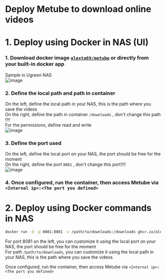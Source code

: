 # Deploy Metube to download online videos

# 1. Deploy using Docker in NAS (UI)
### 1. Download docker image [`alexta69/metube`](https://hub.docker.com/r/alexta69/metube) or directly from your built-in docker app
Sample in Ugreen NAS <br>
![image](https://github.com/guguji666666/Docker/assets/96930989/94d9d4c0-bb8f-4ca2-ad24-b2a77a691aa7)

### 2. Define the local path and path in container
On the left, define the local path in your NAS, this is the path where you save the videos <br>
On the right, define the path in container `/downloads` , don't change this path !!!! <br>
For the permissions, define read and write <br>
![image](https://github.com/guguji666666/Docker/assets/96930989/7fca66cc-c974-4304-a9ff-7bb6e307903f)

### 3. Define the port used
On the left, define the local port on your NAS, the port should be free for the moment <br>
On the right, define the port `8081` , don't change this port!!!! <br>
![image](https://github.com/guguji666666/Docker/assets/96930989/3efdb460-d78b-4304-a28b-bee2ead23ec4)

### 4. Once configured, run the container, then access Metube via `<Internal ip>:<The port you defined>`

# 2. Deploy using Docker commands in NAS
```sh
docker run -d -p 8081:8081 -v /path/to/downloads:/downloads ghcr.io/alexta69/metube
```
For port 8081 on the left, you can customize it using the local port on your NAS, the port should be free for the moment <br>
For path `/path/to/downloads`, you can customize it using the local path in your NAS, this is the path where you save the videos <br>

Once configured, run the container, then access Metube via `<Internal ip>:<The port you defined>`
